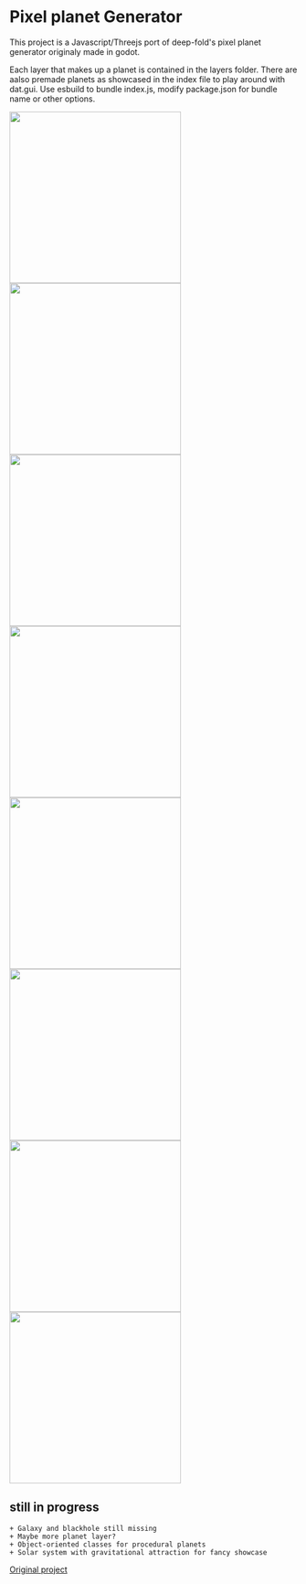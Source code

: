 
# Pixel planet Generator

This project is a Javascript/Threejs port of deep-fold's pixel planet generator originaly made in godot.

Each layer that makes up a planet is contained in the layers folder.
There are aalso premade planets as showcased in the index file to play around with dat.gui.
Use esbuild to bundle index.js, modify package.json for bundle name or other options.

<img src="https://github.com/Timur310/PixelPlanets/blob/master/Images/1.png?raw=true" width=300></img>
<img src="https://github.com/Timur310/PixelPlanets/blob/master/Images/2.png?raw=true" width=300></img>
<img src="https://github.com/Timur310/PixelPlanets/blob/master/Images/3.png?raw=true" width=300></img>
<img src="https://github.com/Timur310/PixelPlanets/blob/master/Images/4.png?raw=true" width=300></img>
<img src="https://github.com/Timur310/PixelPlanets/blob/master/Images/5.png?raw=true" width=300></img>
<img src="https://github.com/Timur310/PixelPlanets/blob/master/Images/6.png?raw=true" width=300></img>
<img src="https://github.com/Timur310/PixelPlanets/blob/master/Images/7.png?raw=true" width=300></img>
<img src="https://github.com/Timur310/PixelPlanets/blob/master/Images/8.png?raw=true" width=300></img>

## still in progress
    + Galaxy and blackhole still missing
    + Maybe more planet layer?
    + Object-oriented classes for procedural planets
    + Solar system with gravitational attraction for fancy showcase

[Original project](https://deep-fold.itch.io/pixel-planet-generator)
